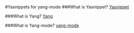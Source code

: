 #Yasnippets for yang-mode
###What is Yasnippet?
[Yasnippet](https://github.com/capitaomorte/yasnippet)

###What is Yang?
[Yang](http://www.yang-central.org/)

###What is Yang-mode?
[yang-mode](http://www.emacswiki.org/emacs/YangMode)
